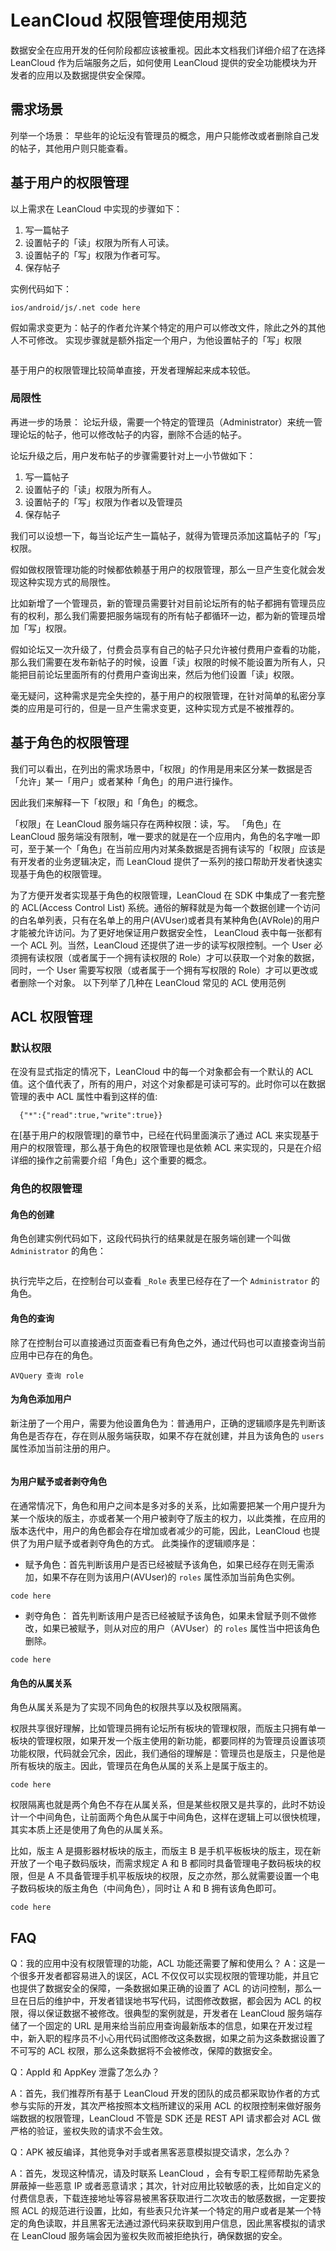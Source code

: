 # LeanCloud 权限管理使用规范

数据安全在应用开发的任何阶段都应该被重视。因此本文档我们详细介绍了在选择 LeanCloud 作为后端服务之后，如何使用 LeanCloud 提供的安全功能模块为开发者的应用以及数据提供安全保障。

## 需求场景

列举一个场景：
早些年的论坛没有管理员的概念，用户只能修改或者删除自己发的帖子，其他用户则只能查看。

## 基于用户的权限管理
以上需求在 LeanCloud 中实现的步骤如下：

1. 写一篇帖子
2. 设置帖子的「读」权限为所有人可读。
3. 设置帖子的「写」权限为作者可写。
4. 保存帖子

实例代码如下：

```
ios/android/js/.net code here
```

假如需求变更为：帖子的作者允许某个特定的用户可以修改文件，除此之外的其他人不可修改。
实现步骤就是额外指定一个用户，为他设置帖子的「写」权限

```

```

基于用户的权限管理比较简单直接，开发者理解起来成本较低。

### 局限性
再进一步的场景：
论坛升级，需要一个特定的管理员（Administrator）来统一管理论坛的帖子，他可以修改帖子的内容，删除不合适的帖子。

论坛升级之后，用户发布帖子的步骤需要针对上一小节做如下：

1. 写一篇帖子
2. 设置帖子的「读」权限为所有人。
3. 设置帖子的「写」权限为作者以及管理员
4. 保存帖子

我们可以设想一下，每当论坛产生一篇帖子，就得为管理员添加这篇帖子的「写」权限。

假如做权限管理功能的时候都依赖基于用户的权限管理，那么一旦产生变化就会发现这种实现方式的局限性。

比如新增了一个管理员，新的管理员需要针对目前论坛所有的帖子都拥有管理员应有的权利，那么我们需要把服务端现有的所有帖子都循环一边，都为新的管理员增加「写」权限。

假如论坛又一次升级了，付费会员享有自己的帖子只允许被付费用户查看的功能，那么我们需要在发布新帖子的时候，设置「读」权限的时候不能设置为所有人，只能把目前论坛里面所有的付费用户查询出来，然后为他们设置「读」权限。

毫无疑问，这种需求是完全失控的，基于用户的权限管理，在针对简单的私密分享类的应用是可行的，但是一旦产生需求变更，这种实现方式是不被推荐的。

## 基于角色的权限管理

我们可以看出，在列出的需求场景中，「权限」的作用是用来区分某一数据是否「允许」某一「用户」或者某种「角色」的用户进行操作。

因此我们来解释一下「权限」和「角色」的概念。

「权限」在 LeanCloud 服务端只存在两种权限：读，写。
「角色」在 LeanCloud 服务端没有限制，唯一要求的就是在一个应用内，角色的名字唯一即可，至于某一个「角色」在当前应用内对某条数据是否拥有读写的「权限」应该是有开发者的业务逻辑决定，而 LeanCloud 提供了一系列的接口帮助开发者快速实现基于角色的权限管理。

为了方便开发者实现基于角色的权限管理，LeanCloud 在 SDK 中集成了一套完整的 ACL(Access Control List) 系统。通俗的解释就是为每一个数据创建一个访问的白名单列表，只有在名单上的用户(AVUser)或者具有某种角色(AVRole)的用户才能被允许访问。为了更好地保证用户数据安全性， LeanCloud 表中每一张都有一个 ACL 列。当然，LeanCloud 还提供了进一步的读写权限控制。一个 User 必须拥有读权限（或者属于一个拥有读权限的 Role）才可以获取一个对象的数据，同时，一个 User 需要写权限（或者属于一个拥有写权限的 Role）才可以更改或者删除一个对象。 以下列举了几种在 LeanCloud 常见的 ACL 使用范例

## ACL 权限管理
### 默认权限

在没有显式指定的情况下，LeanCloud 中的每一个对象都会有一个默认的 ACL 值。这个值代表了，所有的用户，对这个对象都是可读可写的。此时你可以在数据管理的表中 ACL 属性中看到这样的值:

```
  {"*":{"read":true,"write":true}}
```
在[基于用户的权限管理]的章节中，已经在代码里面演示了通过 ACL 来实现基于用户的权限管理，那么基于角色的权限管理也是依赖 ACL 来实现的，只是在介绍详细的操作之前需要介绍「角色」这个重要的概念。

### 角色的权限管理

#### 角色的创建
角色创建实例代码如下，这段代码执行的结果就是在服务端创建一个叫做 `Administrator` 的角色：

```

```
执行完毕之后，在控制台可以查看 `_Role` 表里已经存在了一个 `Administrator` 的角色。

#### 角色的查询
除了在控制台可以直接通过页面查看已有角色之外，通过代码也可以直接查询当前应用中已存在的角色。

```
AVQuery 查询 role 
```

#### 为角色添加用户
新注册了一个用户，需要为他设置角色为：普通用户，正确的逻辑顺序是先判断该角色是否存在，存在则从服务端获取，如果不存在就创建，并且为该角色的 `users` 属性添加当前注册的用户。

```
``` 

#### 为用户赋予或者剥夺角色
在通常情况下，角色和用户之间本是多对多的关系，比如需要把某一个用户提升为某一个版块的版主，亦或者某一个用户被剥夺了版主的权力，以此类推，在应用的版本迭代中，用户的角色都会存在增加或者减少的可能，因此，LeanCloud 也提供了为用户赋予或者剥夺角色的方式。
此类操作的逻辑顺序是：

* 赋予角色：首先判断该用户是否已经被赋予该角色，如果已经存在则无需添加，如果不存在则为该用户(AVUser)的 `roles` 属性添加当前角色实例。

```
code here
```
* 剥夺角色： 首先判断该用户是否已经被赋予该角色，如果未曾赋予则不做修改，如果已被赋予，则从对应的用户（AVUser）的 `roles` 属性当中把该角色删除。 

```
code here
```

#### 角色的从属关系
角色从属关系是为了实现不同角色的权限共享以及权限隔离。

权限共享很好理解，比如管理员拥有论坛所有板块的管理权限，而版主只拥有单一板块的管理权限，如果开发一个版主使用的新功能，都要同样的为管理员设置该项功能权限，代码就会冗余，因此，我们通俗的理解是：管理员也是版主，只是他是所有板块的版主。因此，管理员在角色从属的关系上是属于版主的。

```
code here
```

权限隔离也就是两个角色不存在从属关系，但是某些权限又是共享的，此时不妨设计一个中间角色，让前面两个角色从属于中间角色，这样在逻辑上可以很快梳理，其实本质上还是使用了角色的从属关系。

比如，版主 A 是摄影器材板块的版主，而版主 B 是手机平板板块的版主，现在新开放了一个电子数码版块，而需求规定 A 和 B 都同时具备管理电子数码板块的权限，但是 A 不具备管理手机平板版块的权限，反之亦然，那么就需要设置一个电子数码板块的版主角色（中间角色），同时让 A 和 B 拥有该角色即可。

```
code here
```


## FAQ
Q：我的应用中没有权限管理的功能，ACL 功能还需要了解和使用么？
A：这是一个很多开发者都容易进入的误区，ACL 不仅仅可以实现权限的管理功能，并且它也提供了数据安全的保障，一条数据如果正确的设置了 ACL 的访问控制，那么一旦在日后的维护中，开发者错误地书写代码，试图修改数据，都会因为 ACL 的权限，得以保证数据不被修改。很典型的案例就是，开发者在 LeanCloud 服务端存储了一个固定的 URL 是用来给当前应用查询最新版本的信息，如果在开发过程中，新入职的程序员不小心用代码试图修改这条数据，如果之前为这条数据设置了不可写的 ACL 权限，那么这条数据将不会被修改，保障的数据安全。

Q：AppId 和 AppKey 泄露了怎么办？

A：首先，我们推荐所有基于 LeanCloud 开发的团队的成员都采取协作者的方式参与实际的开发，其次严格按照本文档所建议的采用 ACL 的权限控制来做好服务端数据的权限管理，LeanCloud 不管是 SDK 还是 REST API 请求都会对 ACL 做严格的验证，鉴权失败的请求不会生效。

Q：APK 被反编译，其他竞争对手或者黑客恶意模拟提交请求，怎么办？

A：首先，发现这种情况，请及时联系 LeanCloud ，会有专职工程师帮助先紧急屏蔽掉一些恶意 IP 或者恶意请求；其次，针对应用比较敏感的表，比如自定义的付费信息表，下载连接地址等容易被黑客获取进行二次攻击的敏感数据，一定要按照 ACL 的规范进行设置，比如，有些表只允许某一个特定的用户或者是某一个特定的角色读取，并且黑客无法通过源代码来获取到用户信息，因此黑客模拟的请求在 LeanCloud 服务端会因为鉴权失败而被拒绝执行，确保数据的安全。

